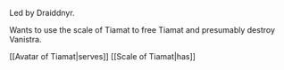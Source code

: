 Led by Draiddnyr.

Wants to use the scale of Tiamat to free Tiamat and presumably destroy Vanistra.


[[Avatar of Tiamat|serves]] [[Scale of Tiamat|has]]